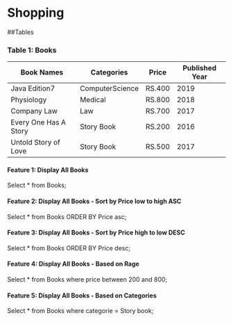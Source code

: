 # Shopping
##Tables

### Table 1: Books
| Book Names | Categories | Price | Published Year|
| -- | -- | -- | -- |
| Java Edition7 | ComputerScience | RS.400 | 2019 |
| Physiology | Medical | RS.800 | 2018 |
| Company Law | Law | RS.700 | 2017 |
| Every One Has A Story | Story Book | RS.200 | 2016 |
| Untold Story of Love | Story Book | RS.500 | 2017 |
 
 #### Feature 1: Display All Books
 Select * from Books;
 
 #### Feature 2: Display All Books - Sort by Price low to high ASC
 Select * from Books ORDER BY Price asc;
 
 #### Feature 3: Display All Books - Sort by Price  high to low DESC
 Select * from Books ORDER BY Price desc;
 
 #### Feature 4: Display All Books - Based on Rage
 Select * from Books where price between 200 and 800;
 
 #### Feature 5: Display All Books - Based on Categories
 Select * from Books where categorie = Story book;
 
 
